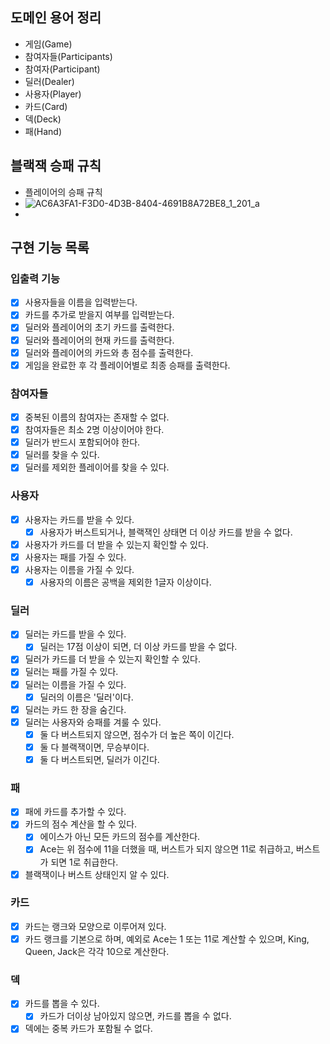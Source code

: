 ## 도메인 용어 정리

- 게임(Game)
- 참여자들(Participants)
- 참여자(Participant)
- 딜러(Dealer)
- 사용자(Player)
- 카드(Card)
- 덱(Deck)
- 패(Hand)

## 블랙잭 승패 규칙
- 플레이어의 승패 규칙
- ![AC6A3FA1-F3D0-4D3B-8404-4691B8A72BE8_1_201_a](https://github.com/woowacourse/java-blackjack/assets/75781414/851dc9aa-9011-41cf-8342-f6772dd5a2cf)
- 
## 구현 기능 목록

### 입출력 기능

- [x] 사용자들을 이름을 입력받는다.
- [x] 카드를 추가로 받을지 여부를 입력받는다.
- [x] 딜러와 플레이어의 초기 카드를 출력한다.
- [x] 딜러와 플레이어의 현재 카드를 출력한다.
- [x] 딜러와 플레이어의 카드와 총 점수를 출력한다.
- [x] 게임을 완료한 후 각 플레이어별로 최종 승패를 출력한다.

### 참여자들

- [x] 중복된 이름의 참여자는 존재할 수 없다.
- [x] 참여자들은 최소 2명 이상이어야 한다.
- [x] 딜러가 반드시 포함되어야 한다.
- [x] 딜러를 찾을 수 있다.
- [x] 딜러를 제외한 플레이어를 찾을 수 있다.

### 사용자

- [x] 사용자는 카드를 받을 수 있다.
    - [x] 사용자가 버스트되거나, 블랙잭인 상태면 더 이상 카드를 받을 수 없다.
- [x] 사용자가 카드를 더 받을 수 있는지 확인할 수 있다.
- [x] 사용자는 패를 가질 수 있다.
- [x] 사용자는 이름을 가질 수 있다.
    - [x] 사용자의 이름은 공백을 제외한 1글자 이상이다.

### 딜러

- [x] 딜러는 카드를 받을 수 있다.
    - [x] 딜러는 17점 이상이 되면, 더 이상 카드를 받을 수 없다.
- [x] 딜러가 카드를 더 받을 수 있는지 확인할 수 있다.
- [x] 딜러는 패를 가질 수 있다.
- [x] 딜러는 이름을 가질 수 있다.
    - [x] 딜러의 이름은 '딜러'이다.
- [x] 딜러는 카드 한 장을 숨긴다.
- [x] 딜러는 사용자와 승패를 겨룰 수 있다.
    - [x] 둘 다 버스트되지 않으면, 점수가 더 높은 쪽이 이긴다.
    - [x] 둘 다 블랙잭이면, 무승부이다.
    - [x] 둘 다 버스트되면, 딜러가 이긴다.

### 패

- [x] 패에 카드를 추가할 수 있다.
- [x] 카드의 점수 계산을 할 수 있다.
    - [x] 에이스가 아닌 모든 카드의 점수를 계산한다.
    - [x] Ace는 위 점수에 11을 더했을 때, 버스트가 되지 않으면 11로 취급하고, 버스트가 되면 1로 취급한다.
- [x] 블랙잭이나 버스트 상태인지 알 수 있다.

### 카드

- [x] 카드는 랭크와 모양으로 이루어져 있다.
- [x] 카드 랭크를 기본으로 하며, 예외로 Ace는 1 또는 11로 계산할 수 있으며, King, Queen, Jack은 각각 10으로 계산한다.

### 덱

- [x] 카드를 뽑을 수 있다.
    - [x] 카드가 더이상 남아있지 않으면, 카드를 뽑을 수 없다.
- [x] 덱에는 중복 카드가 포함될 수 없다.
